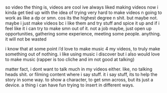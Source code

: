 so video
the thing is, videos are cool
ive always liked making videos
now i kinda get tied up with the idea of trying very hard to make videos n going to work as like a dp or smn. cos its the highest degree n shit. but maybe not. maybe i just make videos bc i like them and try stuff and spice it up and if i feel like it i can try to make smn out of it. not a job maybe, just open up opportunities, gathering some experience, meeting some people. anything. it will not be wasted

i know that at some point i’d love to make music 4 my videos, to truly make something out of nothing. i like using music i discover but i also would love to make music (rapper is too cliche and im not good at talking)

matter fact, i dont want to talk much in my videos either. like, no talking heads shit. or filming content where i say stuff. it i say stuff, its to help the story in some way. to show a character, to get smn across, but its just a device. a thing i can have fun trying to insert in different ways.